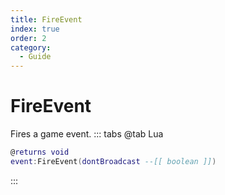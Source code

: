 ```yaml
---
title: FireEvent
index: true
order: 2
category:
  - Guide
---
```


# FireEvent
Fires a game event.
::: tabs
@tab Lua
```lua
@returns void
event:FireEvent(dontBroadcast --[[ boolean ]])
```

:::